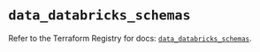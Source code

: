 # `data_databricks_schemas`

Refer to the Terraform Registry for docs: [`data_databricks_schemas`](https://registry.terraform.io/providers/databricks/databricks/1.85.0/docs/data-sources/schemas).
